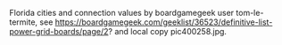 Florida cities and connection values by boardgamegeek user tom-le-termite, see https://boardgamegeek.com/geeklist/36523/definitive-list-power-grid-boards/page/2? and local copy pic400258.jpg.


